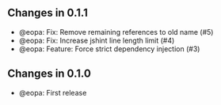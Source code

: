 ## Changes in 0.1.1

 * @eopa: Fix: Remove remaining references to old name (#5)
 * @eopa: Fix: Increase jshint line length limit (#4)
 * @eopa: Feature: Force strict dependency injection (#3)

## Changes in 0.1.0

 * @eopa: First release
